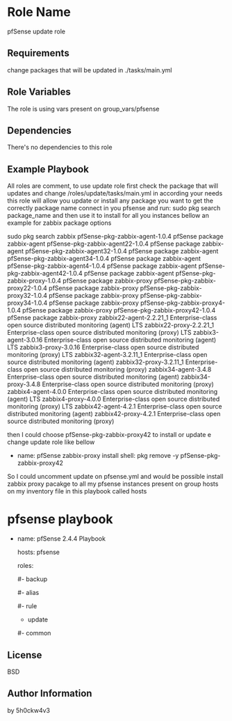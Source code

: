 Role Name
=========

pfSense update role

Requirements
------------

change packages that will be updated in ./tasks/main.yml

Role Variables
--------------

The role is using vars present on group_vars/pfsense

Dependencies
------------

There's no dependencies to this role

Example Playbook
----------------

All roles are comment, to use update role first check the package that will updates and change /roles/update/tasks/main.yml
in according your needs this role will allow you update or install any package you want to get the correctly package name
connect in you pfsense and run: sudo pkg search package_name and then use it to install for all you instances bellow an example
for zabbix package options

sudo pkg search zabbix
pfSense-pkg-zabbix-agent-1.0.4 pfSense package zabbix-agent
pfSense-pkg-zabbix-agent22-1.0.4 pfSense package zabbix-agent
pfSense-pkg-zabbix-agent32-1.0.4 pfSense package zabbix-agent
pfSense-pkg-zabbix-agent34-1.0.4 pfSense package zabbix-agent
pfSense-pkg-zabbix-agent4-1.0.4 pfSense package zabbix-agent
pfSense-pkg-zabbix-agent42-1.0.4 pfSense package zabbix-agent
pfSense-pkg-zabbix-proxy-1.0.4 pfSense package zabbix-proxy
pfSense-pkg-zabbix-proxy22-1.0.4 pfSense package zabbix-proxy
pfSense-pkg-zabbix-proxy32-1.0.4 pfSense package zabbix-proxy
pfSense-pkg-zabbix-proxy34-1.0.4 pfSense package zabbix-proxy
pfSense-pkg-zabbix-proxy4-1.0.4 pfSense package zabbix-proxy
pfSense-pkg-zabbix-proxy42-1.0.4 pfSense package zabbix-proxy
zabbix22-agent-2.2.21_1        Enterprise-class open source distributed monitoring (agent) LTS
zabbix22-proxy-2.2.21_1        Enterprise-class open source distributed monitoring (proxy) LTS
zabbix3-agent-3.0.16           Enterprise-class open source distributed monitoring (agent) LTS
zabbix3-proxy-3.0.16           Enterprise-class open source distributed monitoring (proxy) LTS
zabbix32-agent-3.2.11_1        Enterprise-class open source distributed monitoring (agent)
zabbix32-proxy-3.2.11_1        Enterprise-class open source distributed monitoring (proxy)
zabbix34-agent-3.4.8           Enterprise-class open source distributed monitoring (agent)
zabbix34-proxy-3.4.8           Enterprise-class open source distributed monitoring (proxy)
zabbix4-agent-4.0.0            Enterprise-class open source distributed monitoring (agent) LTS
zabbix4-proxy-4.0.0            Enterprise-class open source distributed monitoring (proxy) LTS
zabbix42-agent-4.2.1           Enterprise-class open source distributed monitoring (agent)
zabbix42-proxy-4.2.1           Enterprise-class open source distributed monitoring (proxy)

then I could choose pfSense-pkg-zabbix-proxy42 to install or update e change update role like bellow 

- name: pfSense zabbix-proxy install
  shell: pkg remove -y pfSense-pkg-zabbix-proxy42

So I could uncomment update on pfsense.yml and would be possible install zabbix proxy pacakge to all my pfsense instances present
on group hosts on my inventory file in this playbook called hosts

# pfsense playbook

- name: pfSense 2.4.4 Playbook

  hosts: pfsense

  roles:
  
   #- backup
 
   #- alias
   
   #- rule
   
   - update
   
   #- common

License
-------

BSD

Author Information
------------------

by 5h0ckw4v3
